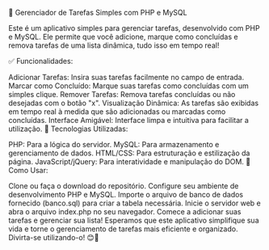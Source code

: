 🚀 Gerenciador de Tarefas Simples com PHP e MySQL

Este é um aplicativo simples para gerenciar tarefas, desenvolvido com PHP e MySQL. Ele permite que você adicione, marque como concluídas e remova tarefas de uma lista dinâmica, tudo isso em tempo real!

✅ Funcionalidades:

Adicionar Tarefas: Insira suas tarefas facilmente no campo de entrada.
Marcar como Concluído: Marque suas tarefas como concluídas com um simples clique.
Remover Tarefas: Remova tarefas concluídas ou não desejadas com o botão "x".
Visualização Dinâmica: As tarefas são exibidas em tempo real à medida que são adicionadas ou marcadas como concluídas.
Interface Amigável: Interface limpa e intuitiva para facilitar a utilização.
🔧 Tecnologias Utilizadas:

PHP: Para a lógica do servidor.
MySQL: Para armazenamento e gerenciamento de dados.
HTML/CSS: Para estruturação e estilização da página.
JavaScript/jQuery: Para interatividade e manipulação do DOM.
📄 Como Usar:

Clone ou faça o download do repositório.
Configure seu ambiente de desenvolvimento PHP e MySQL.
Importe o arquivo de banco de dados fornecido (banco.sql) para criar a tabela necessária.
Inicie o servidor web e abra o arquivo index.php no seu navegador.
Comece a adicionar suas tarefas e gerenciar sua lista!
Esperamos que este aplicativo simplifique sua vida e torne o gerenciamento de tarefas mais eficiente e organizado. Divirta-se utilizando-o! 😊📝

